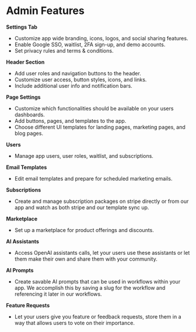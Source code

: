 # Admin Features

**Settings Tab**

* Customize app wide branding, icons, logos, and social sharing features.
* Enable Google SSO, waitlist, 2FA sign-up, and demo accounts.
* Set privacy rules and terms & conditions.

**Header Section**

* Add user roles and navigation buttons to the header.
* Customize user access, button styles, icons, and links.
* Include additional user info and notification bars.

**Page Settings**

* Customize which functionalities should be available on your users dashboards.
* Add buttons, pages, and templates to the app.
* Choose different UI templates for landing pages, marketing pages, and blog pages.

**Users**

* Manage app users, user roles, waitlist, and subscriptions.

**Email Templates**

* Edit email templates and prepare for scheduled marketing emails.

**Subscriptions**

* Create and manage subscription packages on stripe directly or from our app and watch as both stripe and our template sync up.

**Marketplace**

* Set up a marketplace for product offerings and discounts.

**AI Assistants**

* Access OpenAI assistants calls, let your users use these assistants or let them make their own and share them with your community.

**AI Prompts**

* Create savable AI prompts that can be used in workflows within your app. We accomplish this by saving a slug for the workflow and referencing it later in our workflows.

**Feature Requests**

* Let your users give you feature or feedback requests, store them in a way that allows users to vote on their importance.
